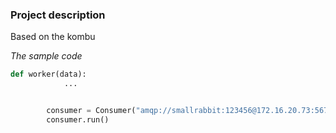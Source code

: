 ### Project description

Based on the kombu

*The sample code*
```python
def worker(data):
            ...


        consumer = Consumer("amqp://smallrabbit:123456@172.16.20.73:5672/order", "q.order.tyxb.zfk", worker)
        consumer.run()
```
